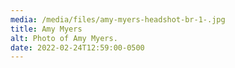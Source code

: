 ```yaml
---
media: /media/files/amy-myers-headshot-br-1-.jpg
title: Amy Myers
alt: Photo of Amy Myers.
date: 2022-02-24T12:59:00-0500
---
```

